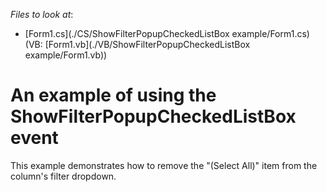 <!-- default file list -->
*Files to look at*:

* [Form1.cs](./CS/ShowFilterPopupCheckedListBox example/Form1.cs) (VB: [Form1.vb](./VB/ShowFilterPopupCheckedListBox example/Form1.vb))
<!-- default file list end -->
# An example of using the ShowFilterPopupCheckedListBox event


<p>This example demonstrates how to remove the "(Select All)" item from the column's filter dropdown.</p>

<br/>


